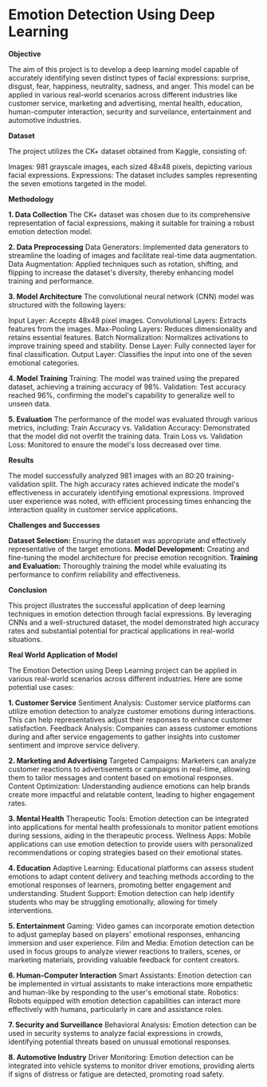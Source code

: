 # **Emotion Detection Using Deep Learning**

**Objective**

The aim of this project is to develop a deep learning model capable of accurately identifying seven distinct types of facial expressions: surprise, disgust, fear, happiness, neutrality, sadness, and anger. This model can be applied in various real-world scenarios across different industries like customer service, marketing and advertising, mental health, education, human-computer interaction, security and surveilance, entertainment and automotive industries.

**Dataset**

The project utilizes the CK+ dataset obtained from Kaggle, consisting of:

Images: 981 grayscale images, each sized 48x48 pixels, depicting various facial expressions.
Expressions: The dataset includes samples representing the seven emotions targeted in the model.

**Methodology**

**1. Data Collection**
The CK+ dataset was chosen due to its comprehensive representation of facial expressions, making it suitable for training a robust emotion detection model.

**2. Data Preprocessing**
Data Generators: Implemented data generators to streamline the loading of images and facilitate real-time data augmentation.
Data Augmentation: Applied techniques such as rotation, shifting, and flipping to increase the dataset's diversity, thereby enhancing model training and performance.

**3. Model Architecture**
The convolutional neural network (CNN) model was structured with the following layers:

Input Layer: Accepts 48x48 pixel images.
Convolutional Layers: Extracts features from the images.
Max-Pooling Layers: Reduces dimensionality and retains essential features.
Batch Normalization: Normalizes activations to improve training speed and stability.
Dense Layer: Fully connected layer for final classification.
Output Layer: Classifies the input into one of the seven emotional categories.

**4. Model Training**
Training: The model was trained using the prepared dataset, achieving a training accuracy of 98%.
Validation: Test accuracy reached 96%, confirming the model's capability to generalize well to unseen data.

**5. Evaluation**
The performance of the model was evaluated through various metrics, including:
Train Accuracy vs. Validation Accuracy: Demonstrated that the model did not overfit the training data.
Train Loss vs. Validation Loss: Monitored to ensure the model's loss decreased over time.

**Results**

The model successfully analyzed 981 images with an 80:20 training-validation split.
The high accuracy rates achieved indicate the model's effectiveness in accurately identifying emotional expressions.
Improved user experience was noted, with efficient processing times enhancing the interaction quality in customer service applications.

**Challenges and Successes**

**Dataset Selection:** Ensuring the dataset was appropriate and effectively representative of the target emotions.
**Model Development:** Creating and fine-tuning the model architecture for precise emotion recognition.
**Training and Evaluation:** Thoroughly training the model while evaluating its performance to confirm reliability and effectiveness.

**Conclusion**

This project illustrates the successful application of deep learning techniques in emotion detection through facial expressions. By leveraging CNNs and a well-structured dataset, the model demonstrated high accuracy rates and substantial potential for practical applications in real-world situations.

**Real World Application of Model**

The Emotion Detection using Deep Learning project can be applied in various real-world scenarios across different industries. Here are some potential use cases:

**1. Customer Service**
Sentiment Analysis: Customer service platforms can utilize emotion detection to analyze customer emotions during interactions. This can help representatives adjust their responses to enhance customer satisfaction.
Feedback Analysis: Companies can assess customer emotions during and after service engagements to gather insights into customer sentiment and improve service delivery.

**2. Marketing and Advertising**
Targeted Campaigns: Marketers can analyze customer reactions to advertisements or campaigns in real-time, allowing them to tailor messages and content based on emotional responses.
Content Optimization: Understanding audience emotions can help brands create more impactful and relatable content, leading to higher engagement rates.

**3. Mental Health**
Therapeutic Tools: Emotion detection can be integrated into applications for mental health professionals to monitor patient emotions during sessions, aiding in the therapeutic process.
Wellness Apps: Mobile applications can use emotion detection to provide users with personalized recommendations or coping strategies based on their emotional states.

**4. Education**
Adaptive Learning: Educational platforms can assess student emotions to adapt content delivery and teaching methods according to the emotional responses of learners, promoting better engagement and understanding.
Student Support: Emotion detection can help identify students who may be struggling emotionally, allowing for timely interventions.

**5. Entertainment**
Gaming: Video games can incorporate emotion detection to adjust gameplay based on players' emotional responses, enhancing immersion and user experience.
Film and Media: Emotion detection can be used in focus groups to analyze viewer reactions to trailers, scenes, or marketing materials, providing valuable feedback for content creators.

**6. Human-Computer Interaction**
Smart Assistants: Emotion detection can be implemented in virtual assistants to make interactions more empathetic and human-like by responding to the user's emotional state.
Robotics: Robots equipped with emotion detection capabilities can interact more effectively with humans, particularly in care and assistance roles.

**7. Security and Surveillance**
Behavioral Analysis: Emotion detection can be used in security systems to analyze facial expressions in crowds, identifying potential threats based on unusual emotional responses.

**8. Automotive Industry**
Driver Monitoring: Emotion detection can be integrated into vehicle systems to monitor driver emotions, providing alerts if signs of distress or fatigue are detected, promoting road safety.
